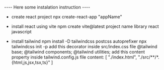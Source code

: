 ---- Here some instalation instruction ----


- create react project
    npx create-react-app "appName"


- install react using vite 
    npm create vite@latest
        project name
        library react
        javascript


- install tailwind
    npm install -D tailwindcss postcss autoprefixer
    npx tailwindcss init -p
    add this decorator inside src/index.css file
        @tailwind base;
        @tailwind components;
        @tailwind utilities;
    add this content property inside tailwind.config.js file
        content: [
        "./index.html",
        "./src/**/*.{html,js,jsx,tsx,ts}"
        ]

